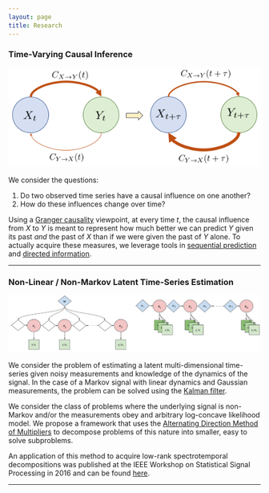 ```yaml
---
layout: page
title: Research
---
```


### Time-Varying Causal Inference

![Time-Varying Causality](https://raw.githubusercontent.com/gabeschamberg/gabeschamberg.github.io/master/imgs/causality.png)

We consider the questions:

1. Do two observed time series have a causal influence on one another?
2. How do these influences change over time?

Using a [Granger causality](http://www.scholarpedia.org/article/Granger_causality) viewpoint, at every time *t*, the causal influence from *X* to *Y* is meant to represent how much better we can predict *Y* given its past *and* the past of *X* than if we were given the past of *Y* alone. To actually acquire these measures, we leverage tools in [sequential prediction](https://www.eng.tau.ac.il/~meir/articles/32%20Universal%20Prediction.pdf) and [directed information](http://citeseerx.ist.psu.edu/viewdoc/download?doi=10.1.1.36.5688&rep=rep1&type=pdf).

-----

### Non-Linear / Non-Markov Latent Time-Series Estimation

![Non-Linear/Non-Markov Problems](https://raw.githubusercontent.com/gabeschamberg/gabeschamberg.github.io/master/imgs/nonmarkov_nonlin_sig.png)

We consider the problem of estimating a latent multi-dimensional time-series given noisy measurements and knowledge of the dynamics of the signal. In the case of a Markov signal with linear dynamics and Gaussian measurements, the problem can be solved using the [Kalman filter](https://en.wikipedia.org/wiki/Kalman_filter).

We consider the class of problems where the underlying signal is non-Markov and/or the measurements obey and arbitrary log-concave likelihood model. We propose a framework that uses the [Alternating Direction Method of Multipliers](http://stanford.edu/~boyd/admm.html) to decompose problems of this nature into smaller, easy to solve subproblems.

An application of this method to acquire low-rank spectrotemporal decompositions was published at the IEEE Workshop on Statistical Signal Processing in 2016 and can be found [here](http://ieeexplore.ieee.org/document/7551797/).

-----